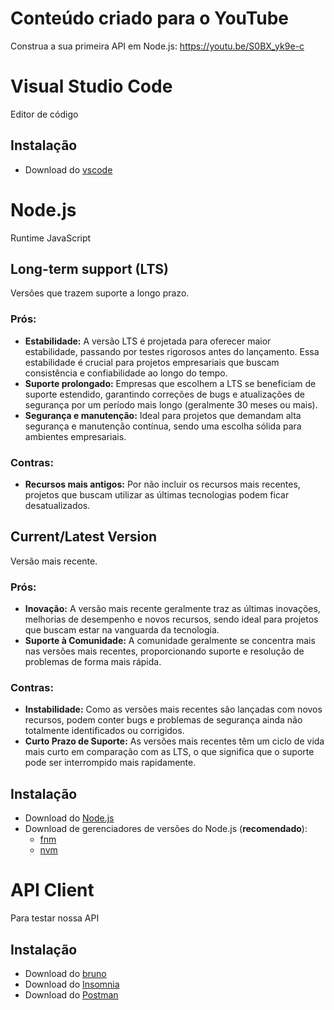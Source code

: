 # Conteúdo criado para o YouTube
Construa a sua primeira API em Node.js: https://youtu.be/S0BX_yk9e-c

# Visual Studio Code
Editor de código

## Instalação
- Download do [vscode](https://code.visualstudio.com/)

# Node.js
Runtime JavaScript

## Long-term support (LTS)
Versões que trazem suporte a longo prazo.

### Prós:
- **Estabilidade:** A versão LTS é projetada para oferecer maior estabilidade, passando por testes rigorosos antes do lançamento. Essa estabilidade é crucial para projetos empresariais que buscam consistência e confiabilidade ao longo do tempo.
- **Suporte prolongado:** Empresas que escolhem a LTS se beneficiam de suporte estendido, garantindo correções de bugs e atualizações de segurança por um período mais longo (geralmente 30 meses ou mais).
- **Segurança e manutenção:** Ideal para projetos que demandam alta segurança e manutenção contínua, sendo uma escolha sólida para ambientes empresariais.

### Contras:
- **Recursos mais antigos:** Por não incluir os recursos mais recentes, projetos que buscam utilizar as últimas tecnologias podem ficar desatualizados.

## Current/Latest Version
Versão mais recente.

### Prós:
- **Inovação:** A versão mais recente geralmente traz as últimas inovações, melhorias de desempenho e novos recursos, sendo ideal para projetos que buscam estar na vanguarda da tecnologia.
- **Suporte à Comunidade:** A comunidade geralmente se concentra mais nas versões mais recentes, proporcionando suporte e resolução de problemas de forma mais rápida.

### Contras:
- **Instabilidade:** Como as versões mais recentes são lançadas com novos recursos, podem conter bugs e problemas de segurança ainda não totalmente identificados ou corrigidos.
- **Curto Prazo de Suporte:** As versões mais recentes têm um ciclo de vida mais curto em comparação com as LTS, o que significa que o suporte pode ser interrompido mais rapidamente.

## Instalação
- Download do [Node.js](https://nodejs.org/en)
- Download de gerenciadores de versões do Node.js (**recomendado**): 
  - [fnm](https://github.com/Schniz/fnm) 
  - [nvm](https://github.com/nvm-sh/nvm) 

# API Client
Para testar nossa API

## Instalação
- Download do [bruno](https://www.usebruno.com/)
- Download do [Insomnia](https://insomnia.rest/download)
- Download do [Postman](https://www.postman.com/)

